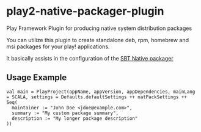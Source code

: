 play2-native-packager-plugin
============================

Play Framework Plugin for producing native system distribution packages

You can utilize this plugin to create standalone deb, rpm, homebrew and msi packages for your play! applications.

It basically assists in the configuration of the [SBT Native packager](https://github.com/sbt/sbt-native-packager)


Usage Example
-----

    val main = PlayProject(appName, appVersion, appDependencies, mainLang = SCALA, settings = Defaults.defaultSettings ++ natPackSettings ++ Seq(
      maintainer := "John Doe <jdoe@example.com>",
      summary := "My custom package summary",
      description := "My longer package description"
    ))